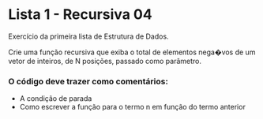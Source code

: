 # Lista 1 - Recursiva 04

Exercício da primeira lista de Estrutura de Dados.

Crie uma função recursiva que exiba o total de elementos nega�vos de um vetor de inteiros, de N
posições, passado como parâmetro.

### O código deve trazer como comentários:
* A condição de parada
* Como escrever a função para o termo n em função do termo anterior
